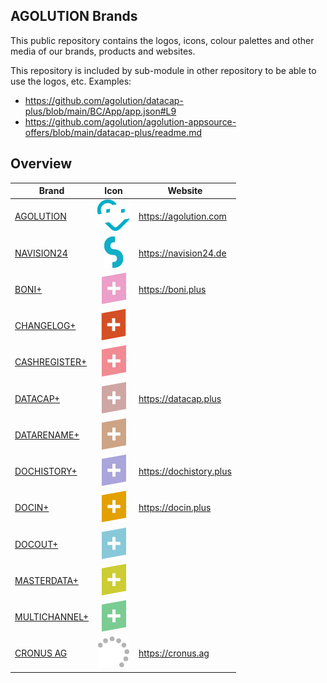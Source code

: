## AGOLUTION Brands

This public repository contains the logos, icons, colour palettes and other media of our brands, products and websites.

This repository is included by sub-module in other repository to be able to use the logos, etc. Examples:

- <https://github.com/agolution/datacap-plus/blob/main/BC/App/app.json#L9>
- <https://github.com/agolution/agolution-appsource-offers/blob/main/datacap-plus/readme.md>

## Overview

| Brand           |           Icon            | Website                   |
| --------------- | :-----------------------: | ------------------------- |
| [AGOLUTION]     |     ![agolution-icon]     | <https://agolution.com>   |
| [NAVISION24]    |    ![navision24-icon]     | <https://navision24.de>   |
| [BONI+]         |     ![boni-plus-icon]     | <https://boni.plus>       |
| [CHANGELOG+]    |  ![changelog-plus-icon]   |                           |
| [CASHREGISTER+] | ![cashregister-plus-icon] |                           |
| [DATACAP+]      |   ![datacap-plus-icon]    | <https://datacap.plus>    |
| [DATARENAME+]   |  ![datarename-plus-icon]  |                           |
| [DOCHISTORY+]   |  ![dochistory-plus-icon]  | <https://dochistory.plus> |
| [DOCIN+]        |    ![docin-plus-icon]     | <https://docin.plus>      |
| [DOCOUT+]       |    ![docout-plus-icon]    |                           |
| [MASTERDATA+]   |  ![masterdata-plus-icon]  |                           |
| [MULTICHANNEL+] | ![multichannel-plus-icon] |                           |
| [CRONUS AG]     |     ![cronus-ag-icon]     | <https://cronus.ag>       |

[AGOLUTION]: agolution#agolution
[NAVISION24]: navision24#navision24
[BONI+]: boni-plus#boni
[CHANGELOG+]: changelog-plus#changelog
[CASHREGISTER+]: cashregister-plus#cashregister
[DATACAP+]: datacap-plus#datacap
[DATARENAME+]: datarename-plus#datarename
[DOCHISTORY+]: dochistory-plus#dochistory
[DOCIN+]: docin-plus#docin
[DOCOUT+]: docout-plus#docout
[MASTERDATA+]: masterdata-plus#masterdata
[MULTICHANNEL+]: multichannel-plus#multichannel
[CRONUS AG]: cronus-ag#cronus-ag

[agolution-icon]: agolution/agolution-icon-original-50px.png
[navision24-icon]: navision24/navision24-icon-original-50px.png
[boni-plus-icon]: boni-plus/boni-plus-icon-original-50px.png
[changelog-plus-icon]: changelog-plus/changelog-plus-icon-original-50px.png
[cashregister-plus-icon]: cashregister-plus/cashregister-plus-icon-original-50px.png
[datacap-plus-icon]: datacap-plus/datacap-plus-icon-original-50px.png
[datarename-plus-icon]: datarename-plus/datarename-plus-icon-original-50px.png
[dochistory-plus-icon]: dochistory-plus/dochistory-plus-icon-original-50px.png
[docin-plus-icon]: docin-plus/docin-plus-icon-original-50px.png
[docout-plus-icon]: docout-plus/docout-plus-icon-original-50px.png
[masterdata-plus-icon]: masterdata-plus/masterdata-plus-icon-original-50px.png
[multichannel-plus-icon]: multichannel-plus/multichannel-plus-icon-original-50px.png
[cronus-ag-icon]: cronus-ag/cronus-ag-icon-original-50px.png
